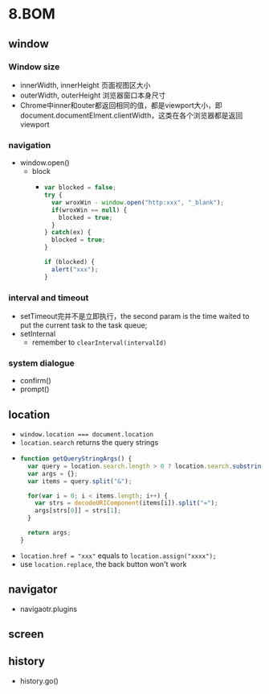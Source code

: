# 8.BOM

## window

### Window size

* innerWidth, innerHeight 页面视图区大小
* outerWidth, outerHeight 浏览器窗口本身尺寸
* Chrome中inner和outer都返回相同的值，都是viewport大小，即document.documentElment.clientWidth，这类在各个浏览器都是返回viewport

### navigation

* window.open\(\)
  * block
    * ```javascript
      var blocked = false;
      try {
        var wroxWin - window.open("http:xxx", "_blank");
        if(wroxWin == null) {
          blocked = true;
        }
      } catch(ex) {
        blocked = true;
      }

      if (blocked) {
        alert("xxx");
      }
      ```

### interval and timeout

* setTimeout完并不是立即执行，the second param is the time waited to put the current task to the task queue;
* setInternal
  * remember to `clearInterval(intervalId)`

### system dialogue

* confirm\(\)
* prompt\(\)

## location

* `window.location === document.location`
* `location.search` returns the query strings
* ```javascript
  function getQueryStringArgs() {
    var query = location.search.length > 0 ? location.search.substring(1) : "";
    var args = {};
    var items = query.split("&");

    for(var i = 0; i < items.length; i++) {
      var strs = decodeURIComponent(items[i]).split("=");
      args[strs[0]] = strs[1];
    }

    return args;
  }
  ```
* `location.href = "xxx"` equals to `location.assign("xxxx");`
* use `location.replace`, the back button won't work

## navigator

* navigaotr.plugins

## screen

## history

* history.go\(\)

